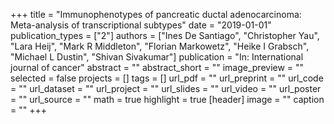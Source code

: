 +++
title = "Immunophenotypes of pancreatic ductal adenocarcinoma: Meta-analysis of transcriptional subtypes"
date = "2019-01-01"
publication_types = ["2"]
authors = ["Ines De Santiago", "Christopher Yau", "Lara Heij", "Mark R Middleton", "Florian Markowetz", "Heike I Grabsch", "Michael L Dustin", "Shivan Sivakumar"]
publication = "In: International journal of cancer"
abstract = ""
abstract_short = ""
image_preview = ""
selected = false
projects = []
tags = []
url_pdf = ""
url_preprint = ""
url_code = ""
url_dataset = ""
url_project = ""
url_slides = ""
url_video = ""
url_poster = ""
url_source = ""
math = true
highlight = true
[header]
image = ""
caption = ""
+++
